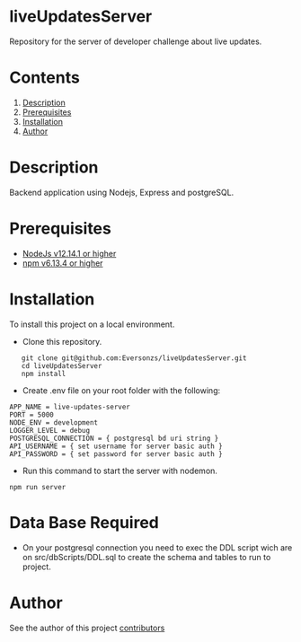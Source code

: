 # liveUpdatesServer
Repository for the server of developer challenge about live updates.

# Contents

1. [Description](#Description)
2. [Prerequisites](#Prerequisites)
3. [Installation](#Installation)
3. [Author](#Author)

# Description

 Backend application using Nodejs, Express and postgreSQL.

# Prerequisites

- [NodeJs v12.14.1 or higher](https://nodejs.org/en/)
- [npm v6.13.4 or higher](https://www.npmjs.com/)

# Installation

To install this project on a local environment.

- Clone this repository.

```
   git clone git@github.com:Eversonzs/liveUpdatesServer.git
   cd liveUpdatesServer
   npm install
```

- Create .env file on your root folder with the following:

```
APP_NAME = live-updates-server
PORT = 5000
NODE_ENV = development
LOGGER_LEVEL = debug
POSTGRESQL_CONNECTION = { postgresql bd uri string }
API_USERNAME = { set username for server basic auth }
API_PASSWORD = { set password for server basic auth }
```

- Run this command to start the server with nodemon.

```
npm run server
```

# Data Base Required

- On your postgresql connection you need to exec the DDL script wich are on src/dbScripts/DDL.sql to create the schema and tables to run to project.

# Author
See the author of this project [contributors](https://github.laureate.net/Laureate/lnoh-aulas-virtuales/graphs/contributors)
